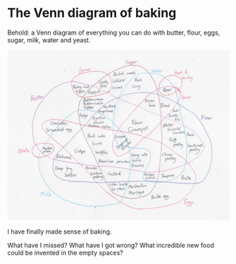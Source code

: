 # The Venn diagram of baking

Behold: a Venn diagram of everything you can do with butter, flour, eggs, sugar, milk, water and yeast.

![The Venn diagram of baking](baking_venn.jpg)

I have finally made sense of baking.

What have I missed? What have I got wrong? What incredible new food could be invented in the empty spaces?

